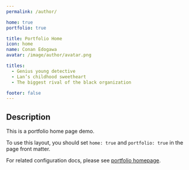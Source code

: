 ```yaml
---
permalink: /author/

home: true
portfolio: true

title: Portfolio Home
icon: home
name: Conan Edogawa
avatar: /image/author/avatar.png

titles:
  - Genius young detective
  - Lan’s childhood sweetheart
  - The biggest rival of the black organization

footer: false
---
```


## Description

This is a portfolio home page demo.

To use this layout, you should set `home: true` and `portfolio: true` in the page front matter.

For related configuration docs, please see [portfolio homepage](https://theme-hope.vuejs.press/guide/blog/home.html#portfolio-style-homepage).
